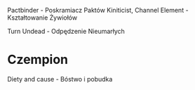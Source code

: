 Pactbinder - Poskramiacz Paktów
Kiniticist, Channel Element - Kształtowanie Żywiołów


Turn Undead - Odpędzenie Nieumarłych

# Czempion
Diety and cause - Bóstwo i pobudka
